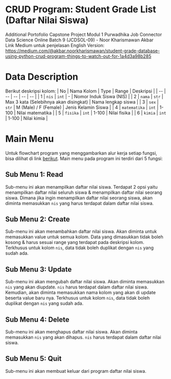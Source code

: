 # CRUD Program: Student Grade List (Daftar Nilai Siswa)
Additional Portofolio Capstone Project Modul 1 Purwadhika Job Connector Data Science Online Batch 9 (JCDSOL-09) - Noor Kharismawan Akbar<br>
Link Medium untuk penjelasan English Version:<br>
https://medium.com/@akbar.noorkharismawan/student-grade-database-using-python-crud-program-things-to-watch-out-for-1a4d3a98b285

# Data Description
Berikut deskripsi kolom:
| No | Nama Kolom | Type | Range | Deskripsi |
| -- | -- | -- | -- | -- |
| 1 | `nis` | `int` | - | Nomor Induk Siswa (NIS) |
| 2 | `nama` | `str` | Max 3 kata (Selebihnya akan disingkat) | Nama lengkap siswa |
| 3 | `sex` | `str` | M (Male) / F (Female) | Jenis Kelamin Siswa |
| 4 | `matematika` | `int` | 1-100 | Nilai matematika |
| 5 | `fisika` | `int` | 1-100 | Nilai fisika |
| 6 | `kimia` | `int` | 1-100 | Nilai kimia |

# Main Menu
Untuk flowchart program yang menggambarkan alur kerja setiap fungsi, bisa dilihat di link [berikut](https://github.com/baramizzo58/AddPortoCapstone1/blob/main/Flowchart%20Program%20CRUD.pdf). Main menu pada program ini terdiri dari 5 fungsi:

## Sub Menu 1: Read
Sub-menu ini akan menampilkan daftar nilai siswa. Terdapat 2 opsi yaitu menampilkan daftar nilai seluruh siswa & menampilkan daftar nilai seorang siswa. Dimana jika ingin menampilkan daftar nilai seorang siswa, akan diminta memasukkan `nis` yang harus terdapat dalam daftar nilai siswa.

## Sub Menu 2: Create
Sub-menu ini akan menambahkan daftar nilai siswa. Akan diminta untuk memasukkan value untuk semua kolom. Data yang dimasukkan tidak boleh kosong & harus sesuai range yang terdapat pada deskripsi kolom. Terkhusus untuk kolom `nis`, data tidak boleh duplikat dengan `nis` yang sudah ada.

## Sub Menu 3: Update
Sub-menu ini akan mengubah daftar nilai siswa. Akan diminta memasukkan `nis` yang akan diupdate. `nis` harus terdapat dalam daftar nilai siswa. Kemudian, akan diminta memasukkan nama kolom yang akan di update beserta value baru nya. Terkhusus untuk kolom `nis`, data tidak boleh duplikat dengan `nis` yang sudah ada.

## Sub Menu 4: Delete
Sub-menu ini akan menghapus daftar nilai siswa. Akan diminta memasukkan `nis` yang akan dihapus. `nis` harus terdapat dalam daftar nilai siswa.

## Sub Menu 5: Quit
Sub-menu ini akan membuat keluar dari program daftar nilai siswa.

